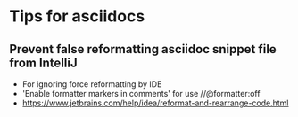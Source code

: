 # Tips for asciidocs

## Prevent false reformatting asciidoc snippet file from IntelliJ 
- For ignoring force reformatting by IDE
- 'Enable formatter markers in comments' for use //@formatter:off
- https://www.jetbrains.com/help/idea/reformat-and-rearrange-code.html
